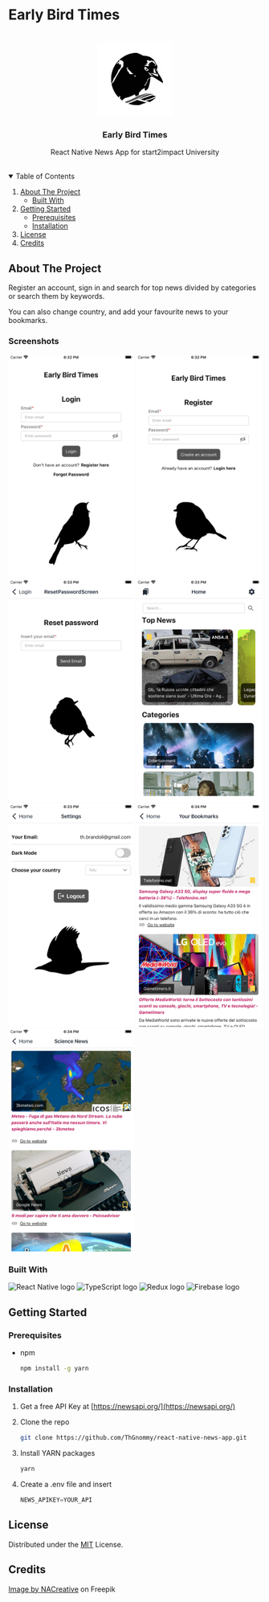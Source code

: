 # Early Bird Times


<!-- PROJECT LOGO -->
<br />
<div align="center">
  <a href="https://github.com/github_username/repo_name">
    <img src="assets/adaptive-icon.png" alt="Logo" width="150" height="150">
  </a>

<h3 align="center">Early Bird Times</h3>

  <p align="center">
    React Native News App for start2impact University
    <br />
    <br />
  </p>
</div>

<!-- TABLE OF CONTENTS -->
<details open>
  <summary>Table of Contents</summary>
  <ol>
    <li>
      <a href="#about-the-project">About The Project</a>
      <ul>
        <li><a href="#built-with">Built With</a></li>
      </ul>
    </li>
    <li>
      <a href="#getting-started">Getting Started</a>
      <ul>
        <li><a href="#prerequisites">Prerequisites</a></li>
        <li><a href="#installation">Installation</a></li>
      </ul>
    </li>
    <li><a href="#license">License</a></li>
    <li><a href="#credits">Credits</a></li>
  </ol>
</details>

<!-- ABOUT THE PROJECT -->
## About The Project

<p>Register an account, sign in and search for top news divided by categories or search them by keywords.</p>
<p>You can also change country, and add your favourite news to your bookmarks.</p>

### Screenshots
<p float="left">
  <img src="screenshots/screen-1.png" alt="Logo" width="250" >
  <img src="screenshots/screen-2.png" alt="Logo" width="250" >
  <img src="screenshots/screen-3.png" alt="Logo" width="250" >
  <img src="screenshots/screen-4.png" alt="Logo" width="250" >
  <img src="screenshots/screen-5.png" alt="Logo" width="250" >
  <img src="screenshots/screen-6.png" alt="Logo" width="250" >
  <img src="screenshots/screen-7.png" alt="Logo" width="250" >
</p>

### Built With
<p>
<img src="https://img.shields.io/badge/React Native-282C34?logo=react&logoColor=61DAFB" alt="React Native logo" title="React Native" height="25" />
<img src="https://img.shields.io/badge/TypeScript-282C34?logo=typescript&logoColor=3178C6" alt="TypeScript logo" title="TypeScript" height="25" />
<img src="https://img.shields.io/badge/Redux-282C34?logo=redux&logoColor=764ABC" alt="Redux logo" title="Redux" height="25" />
<img src="https://img.shields.io/badge/Firebase-282C34?logo=firebase&logoColor=FFCA28" alt="Firebase logo" title="Firebase" height="25" />
</p>


<!-- GETTING STARTED -->
## Getting Started

### Prerequisites

* npm

  ```sh
  npm install -g yarn
  ```

### Installation

1. Get a free API Key at [https://newsapi.org/](https://newsapi.org/)

2. Clone the repo

   ```sh
   git clone https://github.com/ThGnommy/react-native-news-app.git
   ```
3. Install YARN packages

   ```sh
   yarn
   ```
4. Create a .env file and insert

   ```js
   NEWS_APIKEY=YOUR_API
   ```

<!-- LICENSE -->
## License

Distributed under the [MIT](https://choosealicense.com/licenses/mit/) License.

<!-- CREDITS -->
## Credits

<a href="https://www.freepik.com/free-vector/silhouettes-birds-different-pack-bird-silhouettes_23256498.htm#query=bird&position=5&from_view=keyword">Image by NACreative</a> on Freepik
